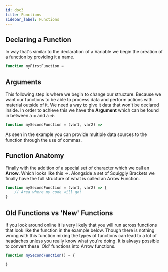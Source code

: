 ```yaml
---
id: doc3
title: Functions
sidebar_label: Functions
---
```


## Declaring a Function

In way that's similar to the declaration of a Variable we begin the creation of a function by providing it a name.

```js
function myFirstFunction =
```

## Arguments

This following step is where we begin to change our structure. Because we want our functions to be able to process data and perform actions with material outside of it. We need a way to give it data that won't be declared inside. In order to achieve this we have the **Argument** which can be found in between a = and a =>. 

```js
function mySecondFunction = (var1, var2) =>
```

As seen in the example you can provide multiple data sources to the function through the use of commas. 

## Function Anatomy

Finally with the addition of a special set of character which we call an **Arrow**. Which looks like this =>. Alongside a set of Squiggly Brackets we finally have the full structure of what is called an Arrow Function.

```js
function mySecondFunction = (var1, var2) => {
    // Area where my code will go!
}
```

## Old Functions vs 'New' Functions

If you look around online it is very likely that you will run across functions that look like the function in the example below. Though there is nothing wrong with this function mixing the types of functions can lead to a lot of headaches unless you really know what you're doing. It is always possible to convert these 'Old' functions into Arrow functions.

```js
function mySecondFunction() = {

}
```